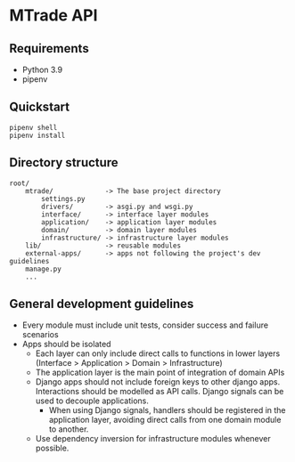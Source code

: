 # MTrade API

## Requirements
- Python 3.9
- pipenv

## Quickstart
```
pipenv shell
pipenv install
```

## Directory structure
```
root/
    mtrade/             -> The base project directory
        settings.py
        drivers/        -> asgi.py and wsgi.py
        interface/      -> interface layer modules
        application/    -> application layer modules
        domain/         -> domain layer modules
        infrastructure/ -> infrastructure layer modules
    lib/                -> reusable modules
    external-apps/      -> apps not following the project's dev guidelines
    manage.py
    ...
```

## General development guidelines
- Every module must include unit tests, consider success and failure scenarios
- Apps should be isolated
    - Each layer can only include direct calls to functions in lower layers (Interface > Application > Domain > Infrastructure)
    - The application layer is the main point of integration of domain APIs
    - Django apps should not include foreign keys to other django apps. Interactions should be modelled as API calls. Django signals can be used to decouple applications.
        - When using Django signals, handlers should be registered in the application layer, avoiding direct calls from one domain module to another.
    - Use dependency inversion for infrastructure modules whenever possible.
